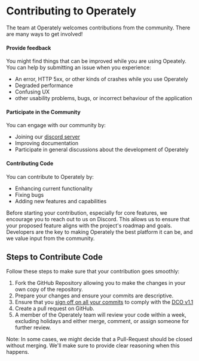 # Contributing to Operately

The team at Operately welcomes contributions from the community. There are many ways to get involved!

#### Provide feedback

You might find things that can be improved while you are using Opeately. 
You can help by submitting an issue when you experience:

- An error, HTTP 5xx, or other kinds of crashes while you use Operately
- Degraded performance
- Confusing UX
- other usability problems, bugs, or incorrect behaviour of the application

#### Participate in the Community

You can engage with our community by:

- Joining our [discord server](https://discord.com/invite/2ngnragJYV)
- Improving documentation
- Participate in general discussions about the development of Operately

#### Contributing Code

You can contribute to Operately by:

- Enhancing current functionality
- Fixing bugs
- Adding new features and capabilities

Before starting your contribution, especially for core features, we encourage 
you to reach out to us on Discord. This allows us to ensure that your proposed 
feature aligns with the project's roadmap and goals. Developers are the key to 
making Operately the best platform it can be, and we value input from the community.

## Steps to Contribute Code

Follow these steps to make sure that your contribution goes smoothly:

1. Fork the GitHub Repository allowing you to make the changes in your own copy of the repository.
2. Prepare your changes and ensure your commits are descriptive.
3. Ensure that you [sign off on all your commits](/docs/commit_sign-off.md) to comply with the [DCO v1.1](docs/legal/developer_certificate_of_origin.txt)
4. Create a pull request on GitHub.
5. A member of the Operately team will review your code within a week, excluding holidays and either merge, comment, or assign someone for further review.

Note: In some cases, we might decide that a Pull-Request should be closed without merging. 
We'll make sure to provide clear reasoning when this happens.
